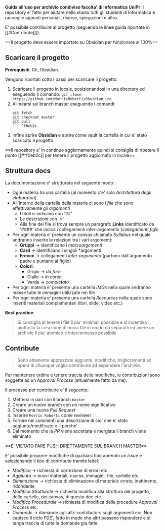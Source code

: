 **Guida all'uso per archivio condiviso facolta' di Informatica UniPr**
Il repository e' fatto per aiutare nello studio tutti gli studenti di Informatica e raccoglie appunti personali, risorse, spiegazioni e altro.

E' possibile contribuire al progetto (seguendo le linee guida riportate in [[#Contribute]]]).

==Il progetto deve essere importato su Obsidian per funzionare al 100%==
## Scaricare il progetto
**Prerequisiti**: Git, Obsidian.

Vengono riportati sotto i passi per scaricare il progetto:
1. Scaricare il progetto in locale, posizionandosi in una directory ed eseguendo il comando: 
	`git clone https://github.com/MorrisRoberti/Obsidian_uni`
2. Allinearsi sul branch master eseguendo i comandi:
	```
	git fetch
	git checkout master
	git pull
	``` ^f0eb2c
3. Infine aprire **Obsidian** e aprire come vault la cartella in cui e' stato scaricato il progetto

==Il repository e' in continuo aggiornamento quindi si consiglia di ripetere il punto [[#^f0eb2c]] per tenere il progetto aggiornato in locale==
## Struttura docs
La documentazione e' strutturata nel seguente modo: 
- Ogni materia ha una cartella (al momento c'e' solo *Architettura degli elaboratori*)
- All'interno della cartella della materia ci sono i *file* che sono effettivamente gli *argomenti*
	- I titoli si indicano con '##' 
	- Le descrizioni con '>' 
	- Alla fine del file si trova sempre un paragrafo **Links** identificato da '####' che indica i collegamenti inter-argomento (*collegamenti figli*)
- Per ogni materia e' presente un canvas chiamato *Syllabus* nel quale andranno inserite le relazioni tra i vari argomenti:
	- **Gruppi** -> identificano i *macroargomenti*
	- **Card** -> identificano i singoli *argomenti
	- **Frecce** -> collegamenti *inter-argomento* (partono dall'argomento padre e puntano al figlio)
	- **Colori**: 
		- Grigio -> *da fare*
		- Giallo -> *in corso*
		- Verde -> *completato*
- Per ogni materia e' presente una cartella *IMGs* nella quale andranno messe tutte le immagini utilizzate nei file
- Per ogni materia e' presente una cartella *Resources* nella quale sono inseriti materiali complementari (libri, slide, video etc.)

**Best practice**:
>Si consiglia di tenere i file il piu' minimali possibile e si incentiva piuttosto la creazione di nuovi file in modo da separarli ed avere un archivio il piu' atomico e interconnesso possibile
## Contribute
>Sono altamente apprezzate aggiunte, modifiche, miglioramenti ad opera di chiunque voglia contribuire ad espandere l'archivio.

Per mantenere ordine e tenere traccia delle modifiche, le contribuzioni sono soggette ad un *Approval Process* (attualmente fatto da me).

Il processo per contribuire e' il seguente:
1. Mettersi in pari con il branch `master`
2. Creare un nuovo branch con un nome significativo
3. Creare una nuova *Pull Request*
4. Inserire `Morris Roberti` come reviewer
5. Fornire nei commenti una descrizione di cio' che e' stato aggiunto/modificato e il perche'
6. Dal momento che la *PR* viene accettata e mergiata il branch viene eliminato

==E' VIETATO FARE PUSH DIRETTAMENTE SUL BRANCH MASTER== 

E' possibile proporre modifiche di qualsiasi tipo aprendo un *Issue* e selezionando il tipo di contributo tramite label:
- *Modifica* -> richiesta di correzione di errori etc.
- *Aggiunta* -> nuovi materiali, risorse, immagini, file, cartelle etc.
- *Eliminazione* -> richiesta di eliminazione di materiale errato, inattinente, ridondante
- *Modifica Strutturale* -> richiesta modifica alla struttura del progetto, delle cartelle, dei canvas, di questo doc etc.
- *Modifica Procedurale* -> richiesta di modifica delle procedure *Approval Process* etc.
- *Domande* -> domande agli altri contributors sugli argomenti es: 'Non capisco il ciclo FDE', fatto in modo che altri possano rispondere e si tenga traccia di tutte le domande gia fatte